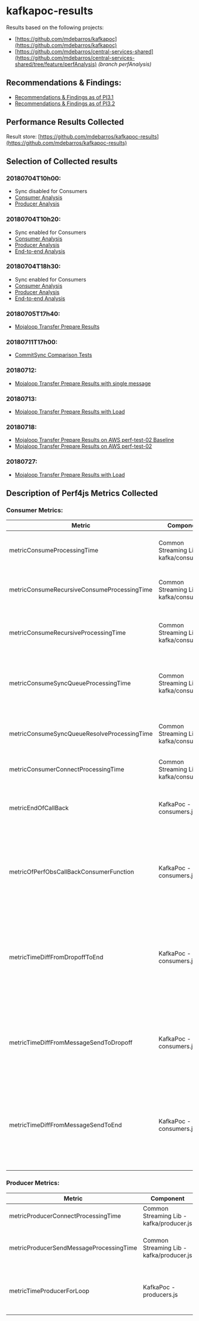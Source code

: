 # kafkapoc-results

Results based on the following projects: 
- [https://github.com/mdebarros/kafkapoc](https://github.com/mdebarros/kafkapoc)
- [https://github.com/mdebarros/central-services-shared](https://github.com/mdebarros/central-services-shared/tree/feature/perfAnalysis) _(branch *perfAnalysis*)_

## Recommendations & Findings:
 - [Recommendations & Findings as of PI3.1](./endtoend-20180704T18h30/#findings)
 - [Recommendations & Findings as of PI3.2](./20180720)
 
## Performance Results Collected
Result store: [https://github.com/mdebarros/kafkapoc-results](https://github.com/mdebarros/kafkapoc-results)

## Selection of Collected results

### 20180704T10h00:
- Sync disabled for Consumers
- [Consumer Analysis](./perf0xConsumer-20180704T10h00/README.md)
- [Producer Analysis](./perf0xProducer-20180704T10h00/README.md)

### 20180704T10h20:
- Sync enabled for Consumers
- [Consumer Analysis](./perf0xConsumer-20180704T10h20/README.md)
- [Producer Analysis](./perf0xProducer-20180704T10h20/README.md)
- [End-to-end Analysis](./endtoend-20180704T10h20/README.md)

### 20180704T18h30:
- Sync enabled for Consumers
- [Consumer Analysis](./perf0xConsumer-20180704T18h30/README.md)
- [Producer Analysis](./perf0xProducer-20180704T18h30/README.md)
- [End-to-end Analysis](./endtoend-20180704T18h30/README.md)

### 20180705T17h40:
- [Mojaloop Transfer Prepare Results](./mojaloop-transfer-20180705T17h40/README.md)

### 20180711T17h00:
- [CommitSync Comparison Tests](./20180711/README.md)

### 20180712:
- [Mojaloop Transfer Prepare Results with single message](./20180712/README.md)

### 20180713:
- [Mojaloop Transfer Prepare Results with Load](./20180713/README.md)

### 20180718:
<!-- - [Mojaloop Transfer Prepare Results on AWS perf-test-01](20180718-perf-test-01/README.md) -->
- [Mojaloop Transfer Prepare Results on AWS perf-test-02 Baseline](20180718-perf-test-02-baseline/README.md)
- [Mojaloop Transfer Prepare Results on AWS perf-test-02](20180718-perf-test-02/README.md)

### 20180727:
- [Mojaloop Transfer Prepare Results with Load](./20180727/README.md)

## Description of Perf4js Metrics Collected

### Consumer Metrics:

| Metric        | Component           | Description  |
| ------------- | ------------- | ----- |
| metricConsumeProcessingTime | Common Streaming Lib - kafka/consumer.js | Total processing time for the main Consume method |
| metricConsumeRecursiveConsumeProcessingTime | Common Streaming Lib - kafka/consumer.js | Processing time for the sub Recursive Consume call-back method |
| metricConsumeRecursiveProcessingTime | Common Streaming Lib - kafka/consumer.js | Total processing time for the sub Recursive Consume method |
| metricConsumeSyncQueueProcessingTime | Common Streaming Lib - kafka/consumer.js | Processing time for SyncQueue call-back function for sync processing |
| metricConsumeSyncQueueResolveProcessingTime | Common Streaming Lib - kafka/consumer.js | Processing time for SyncQueue call-back function for resume |
| metricConsumerConnectProcessingTime | Common Streaming Lib - kafka/consumer.js | Time for Consumer to connect |
| metricEndOfCallBack | KafkaPoc - consumers.js | Processing time for the main `functional` callback function implementation |
| metricOfPerfObsCallBackConsumerFunction | KafkaPoc - consumers.js | Processing time for the main `functional` callback function implementation monitored using `perf_hooks` lib |
| metricTimeDiffFromDropoffToEnd | KafkaPoc - consumers.js | Processing time from `Dropoff` (timestamp from Kafka message placed on write to topic) to the end of the `functional` callback function implementation |
| metricTimeDiffFromMessageSendToDropoff | KafkaPoc - consumers.js | Time difference from `MessageSend` (timestamp inserted into the payload by the producer) to the `Dropoff` timestamp |
| metricTimeDiffFromMessageSendToEnd | KafkaPoc - consumers.js | Processing time from `MessageSend` (timestamp inserted into the payload by the producer) to the end of the `functional` callback function implementation |

### Producer Metrics:

| Metric | Component | Description |
| --- | --- | --- |
| metricProducerConnectProcessingTime | Common Streaming Lib - kafka/producer.js | Time for Producer to connect |
| metricProducerSendMessageProcessingTime | Common Streaming Lib - kafka/producer.js | Total processing time for sending a message |
| metricTimeProducerForLoop | KafkaPoc - producers.js | Total processing time for sending batch of messages |
